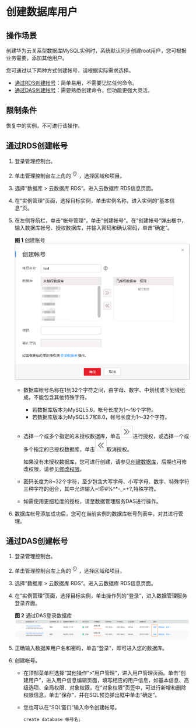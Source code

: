 # 创建数据库用户<a name="rds_05_0009"></a>

## 操作场景<a name="section7898787175059"></a>

创建华为云关系型数据库MySQL实例时，系统默认同步创建root用户，您可根据业务需要，添加其他用户。

您可通过以下两种方式创建帐号，请根据实际需求选择。

-   [通过RDS创建帐号](#section12881532101618)：简单易用，不需要记忆任何命令。
-   [通过DAS创建帐号](#section147022441336)：需要熟悉创建命令，但功能更强大灵活。

## 限制条件<a name="section461718913309"></a>

恢复中的实例，不可进行该操作。

## 通过RDS创建帐号<a name="section12881532101618"></a>

1.  登录管理控制台。
2.  单击管理控制台左上角的![](figures/Region灰色图标.png)，选择区域和项目。
3.  选择“数据库  \>  云数据库 RDS“。进入云数据库 RDS信息页面。
4.  在“实例管理“页面，选择目标实例，单击实例名称，进入实例的“基本信息“页。
5.  在左侧导航栏，单击“帐号管理“，单击“创建帐号“。在“创建帐号“弹出框中，输入数据库帐号、授权数据库，并输入密码和确认密码，单击“确定“。

    **图 1**  创建账号<a name="fig1013816221950"></a>  
    ![](figures/创建账号.png "创建账号")

    -   数据库帐号名称在1到32个字符之间，由字母、数字、中划线或下划线组成，不能包含其他特殊字符。
        -   若数据库版本为MySQL5.6，帐号长度为1～16个字符。
        -   若数据库版本为MySQL5.7和8.0，帐号长度为1～32个字符。

    -   选择一个或多个指定的未授权数据库，单击![](figures/toright.png)进行授权，或选择一个或多个指定的已授权数据库，单击![](figures/toleft.png)取消授权。

        如果没有未授权数据库，您可进行创建，请参见[创建数据库](创建数据库.md)，后期也可修改权限，请参见[修改权限](修改权限.md)。

    -   密码长度为8\~32个字符，至少包含大写字母、小写字母、数字、特殊字符三种字符的组合，其中允许输入\~!@\#%^\*-\_=+?,特殊字符。
    -   如需使用更细粒度的授权，请至数据管理服务DAS进行操作。

6.  数据库帐号添加成功后，您可在当前实例的数据库帐号列表中，对其进行管理。

## 通过DAS创建帐号<a name="section147022441336"></a>

1.  登录管理控制台。
2.  单击管理控制台左上角的![](figures/Region灰色图标.png)，选择区域和项目。
3.  选择“数据库  \>  云数据库 RDS“。进入云数据库 RDS信息页面。
4.  在“实例管理“页面，选择目标实例，单击操作列的“登录“，进入数据管理服务登录界面。

    **图 2**  通过DAS登录数据库<a name="fig56246975814"></a>  
    ![](figures/通过DAS登录数据库.png "通过DAS登录数据库")

5.  正确输入数据库用户名和密码，单击“登录“，即可进入您的数据库。
6.  创建帐号。
    -   在顶部菜单栏选择“其他操作“\>“用户管理“，进入用户管理页面。单击“创建用户”，进入用户信息编辑页面，填写相应的用户信息，如基本信息、高级选项、全局权限、对象权限，在“对象权限”页签中，可进行新增和删除权限信息，单击“保存“，并在SQL预览弹出框中单击“确定“。
    -   您也可以在“SQL窗口“输入命令创建帐号。

        ```
        create database 帐号名;
        ```



